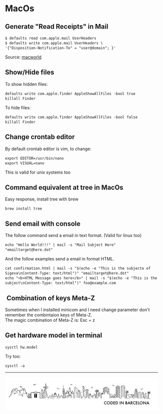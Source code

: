 # MacOs

## Generate "Read Receipts" in Mail

```code
$ defaults read com.apple.mail UserHeaders
$ defaults write com.apple.mail UserHeaders \
'{"Disposition-Notification-To" = "user@domain"; }'
```

Source: [macworld](http://hints.macworld.com/article.php?story=20050512155856402)

## Show/Hide files

To show hidden files:

```code
defaults write com.apple.finder AppleShowAllFiles -bool true
killall Finder
````

To hide files:

```code
defaults write com.apple.finder AppleShowAllFiles -bool false
killall Finder
```

## Change crontab editor

By default crontab editor is vim, to change:

```code
export EDITOR=/usr/bin/nano
export VISUAL=nano
```

This is valid for unix systems too  

## Command equivalent at tree in MacOs

Easy response, install tree with brew

```code
brew install tree
```

## Send email with console

The follow command send a email in text format. (Valid for linux too)  

```code
echo "Hello World!!!" | mail -s "Mail Subject Here" "emailtarget@here.dot"
```

And the follow examples send a email in format HTML.  

```code
cat confirmation.html | mail -s "$(echo -e "This is the subjecto of Sigeva\nContent-Type: text/html")" "emailtarget@here.dot"
echo "<b>HTML Message goes here</b>" | mail -s "$(echo -e "This is the subject\nContent-Type: text/html")" foo@example.com

```

##  Combination of keys Meta-Z

Sometimes when I installed minicom and I need change parameter don't remember the combintaion keys of Meta-Z.  
The magic combination of Meta-Z is: Esc + z

## Get hardware model in terminal

```code
sysctl hw.model
```

Try too:

```code
sysctl -a
```

---
<!-- Pit i Collons -->
![Coded In Barcelona](https://raw.githubusercontent.com/leguim-repo/leguim-repo/master/img/currentfooter.png)
